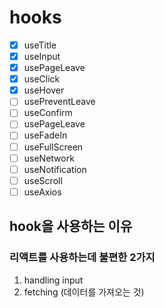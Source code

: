 # hooks

- [x] useTitle
- [x] useInput
- [x] usePageLeave
- [x] useClick
- [x] useHover
- [ ] usePreventLeave
- [ ] useConfirm
- [ ] usePageLeave
- [ ] useFadeIn
- [ ] useFullScreen
- [ ] useNetwork
- [ ] useNotification
- [ ] useScroll
- [ ] useAxios

## hook을 사용하는 이유

### 리액트를 사용하는데 불편한 2가지
  1. handling input
  2. fetching (데이터를 가져오는 것)